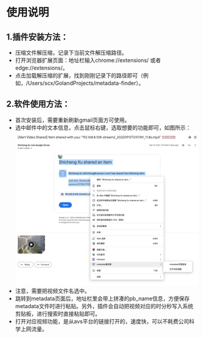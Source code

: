 # 使用说明
## 1.插件安装方法：
- 压缩文件解压缩，记录下当前文件解压缩路径。
- 打开浏览器扩展页面：地址栏输入chrome://extensions/ 或者 edge://extensions/。
- 点击加载解压缩的扩展，找到刚刚记录下的路径即可（例如，/Users/scx/GolandProjects/metadata-finder）。
## 2.软件使用方法：
- 首次安装后，需要重新刷新gmail页面方可使用。
- 选中邮件中的文本信息，点击鼠标右键，选取想要的功能即可，如图所示：
![使用方法](/images/README1.png)
- 注意，需要把视频文件名选中。
- 跳转到metadata页面后，地址栏里会带上拼凑的pb_name信息，方便保存metadata文件时进行粘贴。另外，插件会自动把视频对应的时分秒写入系统剪贴板，进行搜索时直接粘贴即可。
- 打开对应视频功能，是从avs平台的链接打开的，速度快，可以不耗费公司科学上网流量。
